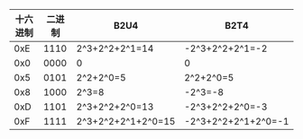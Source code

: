 十六进制 | 二进制 | B2U4		| B2T4
---------|--------|-------------	|-------------
0xE	 |1110	  |2^3+2^2+2^1=14	|-2^3+2^2+2^1=-2
0x0	 |0000	  |0			|0
0x5	 |0101	  |2^2+2^0=5		|2^2+2^0=5
0x8	 |1000	  |2^3=8		|-2^3=-8
0xD	 |1101	  |2^3+2^2+2^0=13	|-2^3+2^2+2^0=-3
0xF	 |1111	  |2^3+2^2+2^1+2^0=15	|-2^3+2^2+2^1+2^0=-1